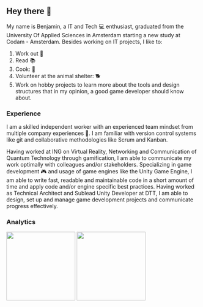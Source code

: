 ## Hey there 👋
My name is Benjamin, a IT and Tech :computer: enthusiast, graduated from the University Of Applied Sciences in Amsterdam starting a new study at Codam - Amsterdam. Besides working on IT projects, I like to:
1. Work out :muscle:
2. Read :books:
3. Cook: :curry:
4. Volunteer at the animal shelter: :dog2:
5. Work on hobby projects to learn more about the tools and design structures that in my opinion, a good game developer should know about.

### Experience
I am a skilled independent worker with an experienced team mindset from multiple company experiences :office:. I am familiar with version control systems like git and collaborative methodologies like Scrum and Kanban.

Having worked at ING on Virtual Reality, Networking and Communication of Quantum Technology through gamification, I am able to communicate my work optimally with colleagues and/or stakeholders. Specializing in game development :video_game: and usage of game engines like the Unity Game Engine, I am able to write fast, readable and maintainable code in a short amount of time and apply code and/or engine specific best practices. Having worked as Technical Architect and Sublead Unity Developer at DTT, I am able to design, set up and manage game development projects and communicate progress effectively.

### Analytics

<p align="left">
    <img height="180em" src="https://github-readme-stats-eight-theta.vercel.app/api?username=Bvanderwolf&show_icons=true&theme=algolia&include_all_commits=true&count_private=true&line_height=26"/>
    <img height="180em" src="https://github-readme-stats-eight-theta.vercel.app/api/top-langs/?username=Bvanderwolf&layout=compact&langs_count=8&theme=algolia&line_height=26"/>
</p>

